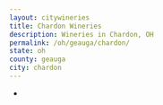 ```yaml
---
layout: citywineries
title: Chardon Wineries
description: Wineries in Chardon, OH
permalink: /oh/geauga/chardon/
state: oh
county: geauga
city: chardon
---
```

-
